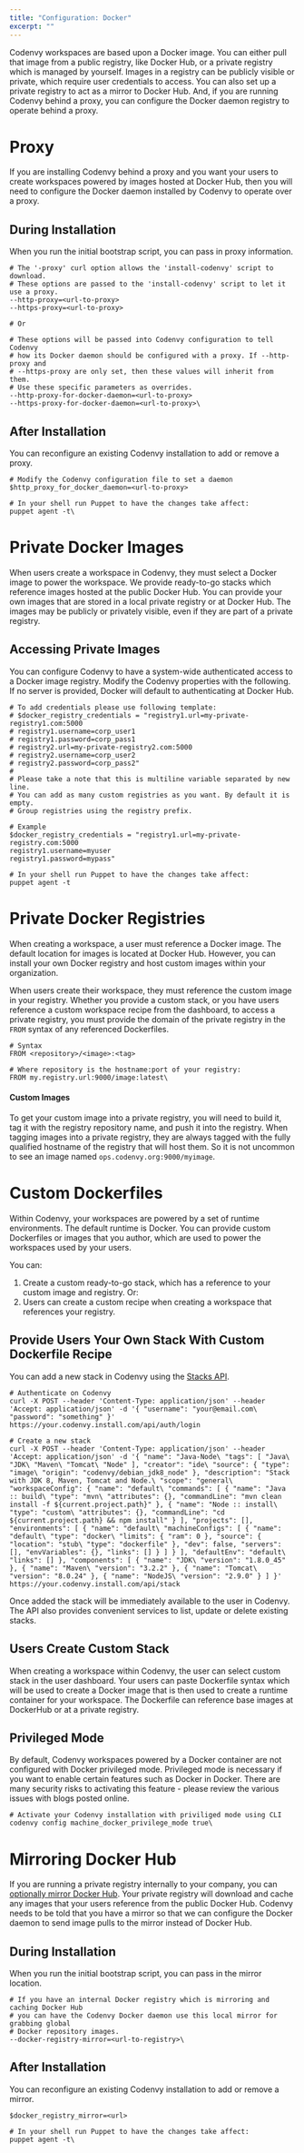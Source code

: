```yaml
---
title: "Configuration: Docker"
excerpt: ""
---
```

Codenvy workspaces are based upon a Docker image. You can either pull that image from a public registry, like Docker Hub, or a private registry which is managed by yourself.  Images in a registry can be publicly visible or private, which require user credentials to access. You can also set up a private registry to act as a mirror to Docker Hub.  And, if you are running Codenvy behind a proxy, you can configure the Docker daemon registry to operate behind a proxy.

# Proxy  
If you are installing Codenvy behind a proxy and you want your users to create workspaces powered by images hosted at Docker Hub, then you will need to configure the Docker daemon installed by Codenvy to operate over a proxy.

## During Installation
When you run the initial bootstrap script, you can pass in proxy information.
```shell  
# The '-proxy' curl option allows the 'install-codenvy' script to download.
# These options are passed to the 'install-codenvy' script to let it use a proxy.
--http-proxy=<url-to-proxy>
--https-proxy=<url-to-proxy>

# Or

# These options will be passed into Codenvy configuration to tell Codenvy 
# how its Docker daemon should be configured with a proxy. If --http-proxy and 
# --https-proxy are only set, then these values will inherit from them. 
# Use these specific parameters as overrides.
--http-proxy-for-docker-daemon=<url-to-proxy>
--https-proxy-for-docker-daemon=<url-to-proxy>\
```
## After Installation
You can reconfigure an existing Codenvy installation to add or remove a proxy.
```text  
# Modify the Codenvy configuration file to set a daemon
$http_proxy_for_docker_daemon=<url-to-proxy>

# In your shell run Puppet to have the changes take affect:
puppet agent -t\
```

# Private Docker Images  
When users create a workspace in Codenvy, they must select a Docker image to power the workspace. We provide ready-to-go stacks which reference images hosted at the public Docker Hub. You can provide your own images that are stored in a local private registry or at Docker Hub. The images may be publicly or privately visible, even if they are part of a private registry.

## Accessing Private Images
You can configure Codenvy to have a system-wide authenticated access to a Docker image registry. Modify the Codenvy properties with the following. If no server is provided, Docker will default to authenticating at Docker Hub.
```text  
# To add credentials please use following template:
# $docker_registry_credentials = "registry1.url=my-private-registry1.com:5000
# registry1.username=corp_user1
# registry1.password=corp_pass1
# registry2.url=my-private-registry2.com:5000
# registry2.username=corp_user2
# registry2.password=corp_pass2"
# 
# Please take a note that this is multiline variable separated by new line.
# You can add as many custom registries as you want. By default it is empty. 
# Group registries using the registry prefix.

# Example
$docker_registry_credentials = "registry1.url=my-private-registry.com:5000
registry1.username=myuser
registry1.password=mypass"

# In your shell run Puppet to have the changes take affect:
puppet agent -t
```

# Private Docker Registries  
When creating a workspace, a user must reference a Docker image. The default location for images is located at Docker Hub. However, you can install your own Docker registry and host custom images within your organization.

When users create their workspace, they must reference the custom image in your registry. Whether you provide a custom stack, or you have users reference a custom workspace recipe from the dashboard, to access a private registry, you must provide the domain of the private registry in the `FROM` syntax of any referenced Dockerfiles.
```text  
# Syntax
FROM <repository>/<image>:<tag>

# Where repository is the hostname:port of your registry:
FROM my.registry.url:9000/image:latest\
```

#### Custom Images
To get your custom image into a private registry, you will need to build it, tag it with the registry repository name, and push it into the registry. When tagging images into a private registry, they are always tagged with the fully qualified hostname of the registry that will host them. So it is not uncommon to see an image named `ops.codenvy.org:9000/myimage`.  


# Custom Dockerfiles  
Within Codenvy, your workspaces are powered by a set of runtime environments. The default runtime is Docker. You can provide custom Dockerfiles or images that you author, which are used to power the workspaces used by your users.

You can:
1. Create a custom ready-to-go stack, which has a reference to your custom image and registry. Or:
2. Users can create a custom recipe when creating a workspace that references your registry.

## Provide Users Your Own Stack With Custom Dockerfile Recipe
You can add a new stack in Codenvy using the [Stacks API](https://eclipse-che.readme.io/docs/stacks-1).
```curl  
# Authenticate on Codenvy
curl -X POST --header 'Content-Type: application/json' --header 'Accept: application/json' -d '{ "username": "your@email.com\ "password": "something" }' https://your.codenvy.install.com/api/auth/login

# Create a new stack
curl -X POST --header 'Content-Type: application/json' --header 'Accept: application/json' -d '{ "name": "Java-Node\ "tags": [ "Java\ "JDK\ "Maven\ "Tomcat\ "Node" ], "creator": "ide\ "source": { "type": "image\ "origin": "codenvy/debian_jdk8_node" }, "description": "Stack with JDK 8, Maven, Tomcat and Node.\ "scope": "general\ "workspaceConfig": { "name": "default\ "commands": [ { "name": "Java :: build\ "type": "mvn\ "attributes": {}, "commandLine": "mvn clean install -f ${current.project.path}" }, { "name": "Node :: install\ "type": "custom\ "attributes": {}, "commandLine": "cd ${current.project.path} && npm install" } ], "projects": [], "environments": [ { "name": "default\ "machineConfigs": [ { "name": "default\ "type": "docker\ "limits": { "ram": 0 }, "source": { "location": "stub\ "type": "dockerfile" }, "dev": false, "servers": [], "envVariables": {}, "links": [] } ] } ], "defaultEnv": "default\ "links": [] }, "components": [ { "name": "JDK\ "version": "1.8.0_45" }, { "name": "Maven\ "version": "3.2.2" }, { "name": "Tomcat\ "version": "8.0.24" }, { "name": "NodeJS\ "version": "2.9.0" } ] }' https://your.codenvy.install.com/api/stack
```
Once added the stack will be immediately available to the user in Codenvy. The API also provides convenient services to list, update or delete existing stacks.

## Users Create Custom Stack
When creating a workspace within Codenvy, the user can select custom stack in the user dashboard. Your users can paste Dockerfile syntax which will be used to create a Docker image that is then used to create a runtime container for your workspace. The Dockerfile can reference base images at DockerHub or at a private registry.

## Privileged Mode
By default, Codenvy workspaces powered by a Docker container are not configured with Docker privileged mode. Privileged mode is necessary if you want to enable certain features such as Docker in Docker. There are many security risks to activating this feature - please review the various issues with blogs posted online.  

```shell  
# Activate your Codenvy installation with priviliged mode using CLI
codenvy config machine_docker_privilege_mode true\
```

# Mirroring Docker Hub  
If you are running a private registry internally to your company, you can [optionally mirror Docker Hub](https://docs.docker.com/registry/mirror/). Your private registry will download and cache any images that your users reference from the public Docker Hub. Codenvy needs to be told that you have a mirror so that we can configure the Docker daemon to send image pulls to the mirror instead of Docker Hub. 

## During Installation
When you run the initial bootstrap script, you can pass in the mirror location.
```shell  
# If you have an internal Docker registry which is mirroring and caching Docker Hub
# you can have the Codenvy Docker daemon use this local mirror for grabbing global
# Docker repository images.
--docker-registry-mirror=<url-to-registry>\
```
## After Installation
You can reconfigure an existing Codenvy installation to add or remove a mirror.
```text  
$docker_registry_mirror=<url>

# In your shell run Puppet to have the changes take affect:
puppet agent -t\
```
